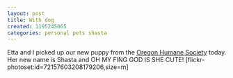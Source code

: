 ```yaml
---
layout: post
title: With dog
created: 1195245065
categories: personal pets shasta
---
```

Etta and I picked up our new puppy from the <a href="http://www.oregonhumane.org">Oregon Humane Society</a> today. Her new name is Shasta and OH MY FING GOD IS SHE CUTE!
[flickr-photoset:id=72157603208179206,size=m]
